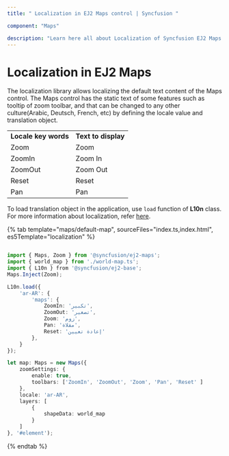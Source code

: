 ```yaml
---
title: " Localization in EJ2 Maps control | Syncfusion "

component: "Maps"

description: "Learn here all about Localization of Syncfusion EJ2 Maps control and more."
---
```


# Localization in EJ2 Maps

The localization library allows localizing the default text content of the Maps control. The Maps control has the static text of some features such as tooltip of zoom toolbar, and that can be changed to any other culture(Arabic, Deutsch, French, etc) by defining the locale value and translation object.

<!-- markdownlint-disable MD033 -->

<table>
<tr>
<td><b>Locale key words</b></td>
<td><b>Text to display</b></td>
</tr>
<tr>
<td>Zoom</td>
<td>Zoom</td>
</tr>
<tr>
<td>ZoomIn</td>
<td>Zoom In</td>
</tr>
<tr>
<td>ZoomOut</td>
<td>Zoom Out</td>
</tr>
<tr>
<td>Reset</td>
<td>Reset</td>
</tr>
<tr>
<td>Pan</td>
<td>Pan</td>
</tr>
</table>

To load translation object in the application, use `load` function of **L10n** class. For more information about localization, refer [here](http://ej2.syncfusion.com/documentation/base/localization.html).

{% tab template="maps/default-map", sourceFiles="index.ts,index.html", es5Template="localization" %}

```typescript

import { Maps, Zoom } from '@syncfusion/ej2-maps';
import { world_map } from './world-map.ts';
import { L10n } from '@syncfusion/ej2-base';
Maps.Inject(Zoom);

L10n.load({
    'ar-AR': {
        'maps': {
            ZoomIn: 'تكبير',
            ZoomOut: 'تصغير',
            Zoom: 'زوم',
            Pan: 'مقلاة',
            Reset: 'إعادة تعيين'
        },
    }
});

let map: Maps = new Maps({
    zoomSettings: {
        enable: true,
        toolbars: ['ZoomIn', 'ZoomOut', 'Zoom', 'Pan', 'Reset' ]
    },
    locale: 'ar-AR',
    layers: [
        {
            shapeData: world_map
        }
    ]
}, '#element');

```

{% endtab %}